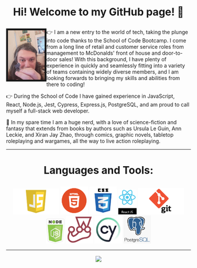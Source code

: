 # <p align=center>Hi! Welcome to my GitHub page! :wave:</p>

<img align="left" alt="A portrait photo of Fliss317 holding a miniature figure" src="https://github.com/Fliss317/Fliss317/blob/main/20220912_112532.jpg" width="100" height="auto" border="5px solid black"/> 👉 I am a new entry to the world of tech, taking the plunge into code thanks to the School of Code Bootcamp. I come from a long line of retail and customer service roles from management to McDonalds' front of house and door-to-door sales! With this background, I have plenty of experience in quickly and seamlessly fitting into a variety of teams containing widely diverse members, and I am looking forwards to bringing my skills and abilities from there to coding!

👉 During the School of Code I have gained experience in JavaScript, React, Node.js, Jest, Cypress, Express.js, PostgreSQL, and am proud to call myself a full-stack web developer.

🎲 In my spare time I am a huge nerd, with a love of science-fiction and fantasy that extends from books by authors such as Ursula Le Guin, Ann Leckie, and Xiran Jay Zhao, through comics, graphic novels, tabletop roleplaying and wargames, all the way to live action roleplaying.

<hr/>

# <p align=center> Languages and Tools: </p>

<p align=center>
  <img alt="JavaScript logo" src="https://github.com/Fliss317/Fliss317/blob/main/javascript-logo-transparent-logo-javascript-images-3.png" width="125" height="auto" />
  <img alt="HTML logo" src="https://github.com/Fliss317/Fliss317/blob/main/HTML_logo.png" width="75" height="auto" />
  <img alt="CSS logo" src="https://github.com/Fliss317/Fliss317/blob/main/css3-logo-png-transparent.png" width="75" height="auto" />
  <img alt="React logo" src="https://github.com/Fliss317/Fliss317/blob/main/new_react_logo.png" width="50" height="auto" />
  <img alt="Git logo" src="https://github.com/Fliss317/Fliss317/blob/main/git_logo.png" width="125" height="auto" />
  <img alt="Node logo" src="https://github.com/Fliss317/Fliss317/blob/main/new_node_logo.png" width="50" height="auto" />
  <img alt="Jest logo" src="https://github.com/Fliss317/Fliss317/blob/main/jest_logo.png" width="75" height="auto" />
  <img alt="Cypress logo" src="https://github.com/Fliss317/Fliss317/blob/main/new_cypress_logo.jpg" width="75" height="auto" />
  <img alt="PostgreSQL logo" src="https://github.com/Fliss317/Fliss317/blob/main/new_postgresql_logo.png" width="75" height="auto" />
</p>

<hr />

<p align="center"><img align="center" src="https://komarev.com/ghpvc/?username=Fliss317&color=red&label=Views" /></p>


